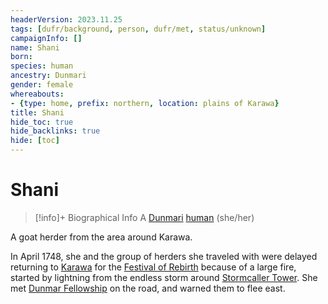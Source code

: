 ```yaml
---
headerVersion: 2023.11.25
tags: [dufr/background, person, dufr/met, status/unknown]
campaignInfo: []
name: Shani
born:
species: human
ancestry: Dunmari
gender: female
whereabouts:
- {type: home, prefix: northern, location: plains of Karawa}
title: Shani
hide_toc: true
hide_backlinks: true
hide: [toc]
---
```

# Shani
>[!info]+ Biographical Info
> A [Dunmari](<../../gazetteer/greater-dunmar/realms/dunmar/dunmar.md>) [human](<../../species/humans/humans.md>) (she/her)
>> 

A goat herder from the area around Karawa. 

In April 1748, she and the group of herders she traveled with were delayed returning to [Karawa](<../../gazetteer/greater-dunmar/realms/dunmar/eastern-dunmar/karawa.md>) for the [Festival of Rebirth](<../../time/holidays-and-festivals/dunmari-festivals/festival-of-rebirth.md>) because of a large fire, started by lightning from the endless storm around [Stormcaller Tower](<../../gazetteer/greater-dunmar/dunmari-basin/stormcaller-tower.md>). She met [Dunmar Fellowship](<../pcs/dunmar-fellowship/dunmar-fellowship.md>) on the road, and warned them to flee east. 